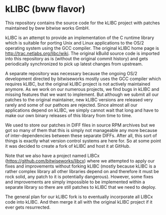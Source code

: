 # kLIBC (bww flavor)

This repository contains the source code for the kLIBC project with patches maintained by bww bitwise works GmbH.

kLIBC is an attempt to provide an implementation of the C runtime library which is suitable for porting Unix and Linux applications to the OS/2 operating system using the GCC compiler. The original kLIBC home page is http://trac.netlabs.org/libc/wiki. The original kBuild source code is imported into this repository as is (without the original commit history) and gets periodically synchronized to pick up latest changes from upstream.

A separate repository was necessary because the ongoing OS/2 development directed by bitwiseworks mostly uses the GCC compiler which requires kLIBC, but the original kLIBC project is not actively maintained anymore. As we work on our numerous projects, we find bugs in kLIBC and missing features that we want to implement. But although we submit all our patches to the original maintainer, new kLIBC versions are released very rarely and some of our pathces are rejected. Since almost all our applications depend on kLIBC, we simply cannot wait that long and have to make our own binary releases of this library from time to time.

We used to store our patches in DIFF files in source RPM archives but we got so many of them that this is simply not manageable any more because of inter-dependencies between these separate DIFFs. After all, this sort of things is exactly what version control systems are here for. So at some point it was decided to create a fork of kLIBC and host it at GitHub.

Note that we also have a project named LIBCx (https://github.com/bitwiseworks/libcx) where we attempted to apply our fixes and improvements without forking kLIBC (mostly because kLIBC is a rather complex library all other libraries depend on and therefore it must be rock solid, any patch to it is potentially dangerous). However, some fixes and improvements are simply impossible to be implemented within a separate library so there are still patches to kLIBC that we need to deploy.

The general plan for our kLIBC fork is to eventually incorporate all LIBCx code into kLIBC. And then merge it all with the original kLIBC project if it ever gets resurrected.
